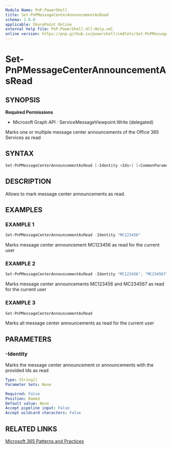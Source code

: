 ```yaml
---
Module Name: PnP.PowerShell
title: Set-PnPMessageCenterAnnouncementAsRead
schema: 2.0.0
applicable: SharePoint Online
external help file: PnP.PowerShell.dll-Help.xml
online version: https://pnp.github.io/powershell/cmdlets/Set-PnPMessageCenterAnnouncementAsRead.html
---
```

 
# Set-PnPMessageCenterAnnouncementAsRead

## SYNOPSIS

**Required Permissions**

  * Microsoft Graph API : ServiceMessageViewpoint.Write (delegated)

Marks one or multiple message center announcements of the Office 365 Services as read

## SYNTAX

```powershell
Set-PnPMessageCenterAnnouncementAsRead [-Identity <Ids>] [<CommonParameters>]
```

## DESCRIPTION

Allows to mark message center announcements as read.

## EXAMPLES

### EXAMPLE 1
```powershell
Set-PnPMessageCenterAnnouncementAsRead -Identity "MC123456"
```

Marks message center announcement MC123456 as read for the current user

### EXAMPLE 2
```powershell
Set-PnPMessageCenterAnnouncementAsRead -Identity "MC123456", "MC234567"
```

Marks message center announcements MC123456 and MC234567 as read for the current user

### EXAMPLE 3
```powershell
Set-PnPMessageCenterAnnouncementAsRead
```

Marks all message center announcements as read for the current user

## PARAMETERS

### -Identity
Marks the message center announcement or announcements with the provided Ids as read
```yaml
Type: String[]
Parameter Sets: None

Required: False
Position: Named
Default value: None
Accept pipeline input: False
Accept wildcard characters: False
```

## RELATED LINKS

[Microsoft 365 Patterns and Practices](https://aka.ms/m365pnp)